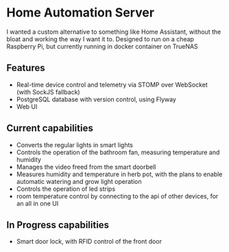 # Home Automation Server
I wanted a custom alternative to something like Home Assistant, without the bloat and working the way I want it to.
Designed to run on a cheap Raspberry Pi, but currently running in docker container on TrueNAS

## Features
* Real-time device control and telemetry via STOMP over WebSocket (with SockJS fallback)
* PostgreSQL database with version control, using Flyway
* Web UI

## Current capabilities
* Converts the regular lights in smart lights
* Controls the operation of the bathroom fan, measuring temperature and humidity
* Manages the video freed from the smart doorbell
* Measures humidity and temperature in herb pot, with the plans to enable automatic watering and grow light operation
* Controls the operation of led strips
* room temperature control by connecting to the api of other devices, for an all in one UI

## In Progress capabilities
* Smart door lock, with RFID control of the front door
